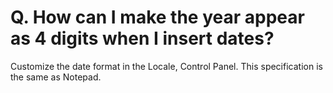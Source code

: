 # Q. How can I make the year appear as 4 digits when I insert dates?

Customize the date format in the Locale, Control Panel. This specification
is the same as Notepad.

